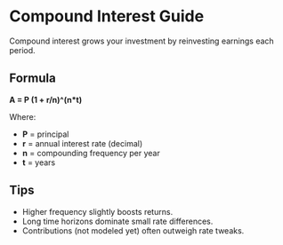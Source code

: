# Compound Interest Guide

Compound interest grows your investment by reinvesting earnings each period.

## Formula

**A = P (1 + r/n)^(n*t)**

Where:
- **P** = principal
- **r** = annual interest rate (decimal)
- **n** = compounding frequency per year
- **t** = years

## Tips

- Higher frequency slightly boosts returns.
- Long time horizons dominate small rate differences.
- Contributions (not modeled yet) often outweigh rate tweaks.
